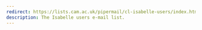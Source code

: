 ```yaml
---
redirect: https://lists.cam.ac.uk/pipermail/cl-isabelle-users/index.html
description: The Isabelle users e-mail list.
---
```

